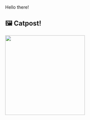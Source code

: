 Hello there!



## 🖼️ Catpost!

<sub>
    <img src="https://cdn2.thecatapi.com/images/CZViBjoSI.jpg" height="256">
</sub>

